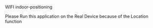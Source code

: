 WIFI indoor-positioning

Please Run this application on the Real Device because of the Location function
